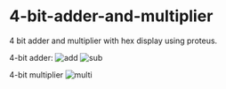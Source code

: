 # 4-bit-adder-and-multiplier
4 bit adder and multiplier with hex display using proteus.

4-bit adder:
![add](https://user-images.githubusercontent.com/50488701/156891500-94b1c004-a3b3-4ee8-8171-0bc68bf9b22f.PNG)
![sub](https://user-images.githubusercontent.com/50488701/156891515-861c14cd-a88f-4d32-b7d1-934a0ebfbe59.PNG)

4-bit multiplier
![multi](https://user-images.githubusercontent.com/50488701/156891522-fc1546d5-9d15-4f9c-bd51-d8de02db3a95.PNG)
